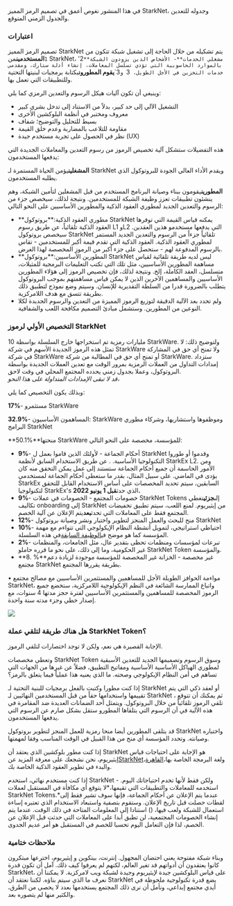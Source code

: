 في هذا المنشور نغوص أعمق في تصميم الرمز المميز StarkNet، وجدوله للتعدين والجدول الزمني المتوقع.

### اعتبارات

تصميم الرمز المميز StarkNet يتم تشكيله من خلال الحاجة إلى تشغيل شبكة تتكون من `1`**المستخدمين**من StarkNet، '2`**مشغلي الخدمات**- الأشخاص الذين يزودون الشبكة بالموارد الحاسوبية التي تؤدي تسلسل المعاملات، إنشاء أدلة ستارك، ومقدمي خدمات التخزين في الأجل الطويل، `3` و`3`**يقوم المطورون**بكتابة برمجيات لبنيتها التحتية وللتطبيقات التي تعمل بها.

وينبغي أن تكون آليات هيكل الرسوم والتعدين الرمزي كما يلي:

* التشغيل الآلي إلى حد كبير، بدلاً من الاستناد إلى تدخل بشري كبير
* معروف ومختبر في أنظمة البلوكشين الأخرى
* بسيط للتحليل والتوضيح؛ شفاف
* مقاومة للتلاعب بالمضاربة وعدم خلق القيمة
* نظر في الحصول على تجربة مستخدم جيدة (UX)

هذه التفضيلات ستشكل آلية تخصيص الرموز من رسوم التعدين والمعاملات الجديدة التي يدفعها المستخدمون:

**المشغلين**يؤمن الحياة المستمرة لـ StarkNet ويقدم الأداء العالي الجودة للبروتوكول الذي يطلبه المستخدمون.

**المطورين**يقومون ببناء وصيانة البرنامج المستخدم من قبل المشغلين لتأمين الشبكة، وهم ينشئون تطبيقات تعزز وظيفة الشبكة للمستخدمين. ونتيجة لذلك، سيخصص جزء من الرسوم والتعدين الجديد لمطوري العقود الذكية والمطورين الأساسيين على النحو التالي:

* **مطوري العقود الذكية:**بروتوكول StarkNet يمكنه قياس القيمة التي توفرها العقود الذكية تلقائياً، عن طريق رسوم L1 وL2 التي يدفعها مستخدمو هذين العقدين. سيخصص بروتوكول StarkNet تلقائياً جزءاً من الرسوم والتعدين الجديد المستمر لمطوري العقود الذكية. العقود الذكية التي تقدم قيمة أكبر للمستخدمين - تقاس بالرسوم المدفوعة لهم - ستحصل على جزء أكبر من الرموز المخصصة لهذا الغرض.
* **المطورين الأساسيين:**بروتوكول StarkNet ليس لديه طريقة تلقائية لقياس مساهمة المطورين الأساسيين، مثل تلك التي تكتب التعليمات البرمجية للمثيلات، متسلسل، العقد الكاملة، إلخ. ونتيجة لذلك، فإن تخصيص الرموز إلى هؤلاء المطورين الأساسيين والمساهمين الآخرين الذين لا يمكن قياس مساهمتهم بموجب البروتوكول يتطلب بالضرورة قدرا من السلطة التقديرية للإنسان. وسيتم وضع نموذج لتطبيق ذلك بطريقة تتسق مع هدف اللامركزية.
* ولم تحدد بعد الآلية الدقيقة لتوزيع الرموز المميزة من التعدين والرسوم الجديدة لكلا النوعين من المطورين. وستشمل مبادئ التصميم مكافحة اللعب والشفافية.

### التخصيص الأولي لرموز StarkNet

10 مليارات رمزية تم استخراجها خارج السلسلة بواسطة StarkWare. ولتوضيح ذلك: لا تمثل هذه الرموز الجديدة الأسهم في شركة StarkWare ولا تمنح أي حق في المشاركة في شركة StarkWare أو تمنح أي حق في المطالبة من شركة StarkWare. ستزداد إمدادات التداول من العملات الرمزية بمرور الوقت مع تعدين العملات الجديدة بواسطة البروتوكول، وعملا بجدول زمني يحدده المجتمع المحلي في وقت لاحق.\
*قد لا تبقى الإمدادات المتداولة على هذا النحو،*

وبذلك يكون التخصيص كما يلي:

**17%**- مستثمرو StarkWare

**32.9%**- المساهمون الأساسيون: StarkWare وموظفوها واستشاريها، وشركاء مطوري البرامج StarkNet

**50.1%**منحتها StarkWare للمؤسسة، مخصصة على النحو التالي:

* **9%**- أحكام الجماعة - لأولئك الذين قاموا بعمل ل StarkNet وقدموا أو طوروا التكنولوجيا الأساسية. . عن طريق الاستخدام السابق لأنظمة StarkEx L2. ومن الأمور الحاسمة أن جميع أحكام الجماعة ستستند إلى عمل يمكن التحقق منه كان يؤدى في الماضي. على سبيل المثال، بقدر ما ستعطى أحكام الجماعة لمستخدمي StarkEx السابقين، سيتم تحديد المخصصات على أساس الاستخدام القابل للتحقق لتكنولوجيا StarkEx's الذي حدث**قبل 1 يونيو 2022.**
* **9%**- خصومات المجتمع - الخصومات في عملات StarkNet Tokens إلى**جزئي**تغطي تكاليف onboarding إلى StarkNet من إيثيريوم. لمنع اللعب، سيتم تطبيق تخفيضات المجتمع فقط على المعاملات التي تحدث**بعد**يتم الإعلان عن آلية الخصم.
* **12%**- منح للبحث والعمل المنجز لتطوير واختبار ونشر وصيانة بروتوكول StarkNet
* **10%**- احتياطي استراتيجي، لتمويل أنشطة النظام الإيكولوجي التي تتواءم مع مهمة المؤسسة كما هو موضح في[الوظيفة السابقة](https://medium.com/@starkware/part-2-a-decentralization-and-governance-proposal-for-starknet-23e335645778)في هذه السلسلة.
* **2%**- تبرعات لمؤسسات ومنظمات تحظى بتقدير عال، مثل الجامعات، والمنظمات غير الحكومية، وما إلى ذلك، على نحو ما قرره حاملو StarkNet Token والمؤسسة.
* **8. %**غير مخصصة - الخزانة غير المخصصة للمؤسسة موجودة لزيادة دعم مجتمع StarkNet بطريقة يقررها المجتمع.

• مواءمة الحوافز الطويلة الأجل للمساهمين والمستثمرين الأساسيين مع مصالح مجتمع StarkNet، واتباع الممارسة الشائعة في النظم الإيكولوجية اللامركزية، ستخضع جميع الرموز المخصصة للمساهمين والمستثمرين الأساسيين لفترة حجز مدتها 4 سنوات، مع إصدار خطي وجزء مدته سنة واحدة.

![](/assets/1_qcosthgskfd-q6bn3yzghq-1.png)

### هل هناك طريقة لتلقي عملة StarkNet Token؟

الإجابة القصيرة هي نعم، ولكن لا توجد اختصارات لتلقي الرموز.

وتعطي مخصصات StarkNet Token وسوق الرسوم وتصميمها الجديد للتعدين الأسبقية لمطوري الهياكل الأساسية الأساسية ومفاتيح التطبيق، فضلاً عن غيرها من الجهات التي تساهم في أمن النظام الإيكولوجي وصحته. ما الذي يعنيه هذا عملياً فيما يتعلق بالرمز؟

إذا كنت مطورا وكتبت بالفعل برمجيات للبنية التحتية لـ StarkNet أو لعقد ذكي التي يتم تقييمها واستخدامها حقاً من قبل المستخدمين النهائيين لـ StarkNet ، ثم يمكنك أن تتوقع تلقي الرموز تلقائياً من خلال البروتوكول. ويتمثل أحد الضمانات العديدة ضد المقامرة في هذه الآلية في أن الرسوم التي يتلقاها المطورو ستقل بشكل صارم عن الرسوم التي يدفعها المستخدمون.

قد يتلقى المطورين أيضا منحا رمزية للعمل المنجز لتطوير بروتوكول StarkNet واختباره وصيانته. وتحدد المؤسسة أي منح من هذا القبيل في الوقت المناسب وفقا لمهمتها.

إذا كنت مطور بلوكشين الذي يعتقد أن StarkNet هو الإجابة على احتياجات قياس إيثيريوم، نحن نشجعك على معرفة المزيد عن[StarkNet](https://starknet.io/)ولغة البرمجة الخاصة بها،[القاهرة](https://www.cairo-lang.org/)، والبدء في تطوير العقود الذكية الخاصة بك.

إذا كنت مستخدم نهائي، استخدم StarkNet - ولكن فقط لأنها تخدم احتياجاتك اليوم. استخدمه للمعاملات والتطبيقات التي تقيمها،*لا يتوقع أي مكافأة في المستقبل لعملات StarkNet Tokens.*عندما يتم الإعلان عن أحكام الجماعة، فإنها سوف تشير فقط إلى لقطات حصلت قبل تاريخ الإعلان. وستقوم بتصفية واستبعاد الاستخدام الذي تعتبره إساءة استعمال للشبكة ولعب فيها، () استنادا إلى المعلومات المتاحة في ذلك الوقت. عندما يتم إنشاء الخصومات المجتمعية، لن تطبق أبدا على المعاملات التي حدثت قبل الإعلان عن الخصم، لذا فإن التعامل اليوم تحسبا للخصم في المستقبل هو أمر عديم الجدوى.

### ملاحظات ختامية

وبناء شبكة مفتوحة يعني احتضان المجهول. إنترنت، بيتكوين و إيثيريوم، اخترعها مبتكرون كانوا يعتقدون أن أدواتهم قد تغير العالم، لكنهم لم يعرفوا كيف ذلك. آمل أن تكون قدرة StarkNet، على قياس البلوكشين جيدة لإيثيريوم وجيدة لشبكة ويب لامركزية. لا يمكننا أن نعرف ما الذي سيتم بناؤه. لكننا نعتقد أن StarkNet يضع قدرة تكنولوجية ملحوظة في أيدي مجتمع إبداعي، ونأمل أن نرى ذلك المجتمع يستخدمها بعدد لا يحصى من الطرق، والكثير منها لم يتصوره بعد.